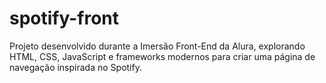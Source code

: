 # spotify-front
Projeto desenvolvido durante a Imersão Front-End da Alura, explorando HTML, CSS, JavaScript e frameworks modernos para criar uma página de navegação inspirada no Spotify.
